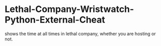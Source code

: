 # Lethal-Company-Wristwatch-Python-External-Cheat
shows the time at all times in lethal company, whether you are hosting or not. 
